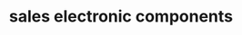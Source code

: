 ---
title: "sales electronic components"
url: /karachi/sales-electronic-components/
shop: electronics
---